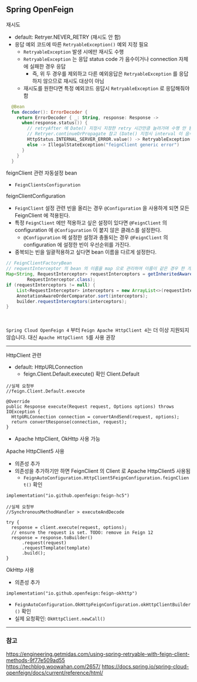 ## Spring OpenFeign

재시도
- default: Retryer.NEVER_RETRY (재시도 안 함)
- 응답 예외 코드에 따른 `RetryableException()` 예외 지정 필요
    - `RetryableException` 발생 시에만 재시도 수행
    - `RetryableException` 는 응답 status code 가 음수이거나 connection 자체에 실패한 경우 응답
        - 즉, 위 두 경우를 제외하고 다른 예외응답은 `RetryableException` 를 응답하지 않으므로 재시도 대상이 아님
    - 재시도를 원한다면 특정 예외코드 응답시 `RetryableException` 로 응답해줘야 함
```kt
  @Bean
  fun decoder(): ErrorDecoder {
    return ErrorDecoder { _: String, response: Response ->
      when(response.status()) {
        // retryAfter 에 Date() 지정시 지정한 retry 시간만큼 늘려가며 수행 안 됨 (예제 코드에 이런 코드가 많음..)
        // Retryer.continueOrPropagate 참고 (Date() 지정시 interval 이 음수가 됨)
        HttpStatus.INTERNAL_SERVER_ERROR.value() -> RetryableException(response.status(), response.reason(), response.request().httpMethod(), null, response.request())
        else -> IllegalStateException("feignClient generic error")
      }
    }
  }
```

feignClient 관련 자동설정 bean
- `FeignClientsConfiguration`

feignClientConfiguration
- `FeignClient` 설정 관련 빈을 올리는 경우 `@Configuration` 을 사용하게 되면 모든 FeignClient 에 적용된다.
- 특정 `FeignClient` 에만 적용하고 싶은 설정이 있다면 `@FeignClient` 의 configuration 에 `@Configuration` 이 붙지 않은 클래스를 설정한다.
    - `@Configuration` 에 설정한 설정과 충돌되는 경우 `@FeignClient` 의 configuration 에 설정한 빈이 우선순위를 가진다.
- 중복되는 빈을 일괄적용하고 싶다면 bean 이름을 다르게 설정한다.

```java
// FeignClientFactoryBean
// requestInterceptor 의 bean 의 이름을 map 으로 관리하여 이름이 같은 경우 한 개 빈만 설정됨 
Map<String, RequestInterceptor> requestInterceptors = getInheritedAwareInstances(context,
        RequestInterceptor.class);
if (requestInterceptors != null) {
    List<RequestInterceptor> interceptors = new ArrayList<>(requestInterceptors.values());
    AnnotationAwareOrderComparator.sort(interceptors);
    builder.requestInterceptors(interceptors);
}
```


<br/>

`Spring Cloud OpenFeign 4` 부터 `Feign Apache HttpClient 4`는 더 이상 지원되지 않습니다. 대신 `Apache HttpClient 5`를 사용 권장

---

HttpClient 관련

- default: HttpURLConnection
    - feign.Client.Default.execute() 확인
      Client.Default
```
//실제 요청부
//feign.Client.Default.execute

@Override
public Response execute(Request request, Options options) throws IOException {
  HttpURLConnection connection = convertAndSend(request, options);
  return convertResponse(connection, request);
}
```

- Apache httpClient, OkHttp 사용 가능

Apache HttpClient5 사용
- 의존성 추가
- 의존성을 추가하기만 하면 FeignClient 의 Client 로 Apache HttpClient5 사용됨
    - `FeignAutoConfiguration.HttpClient5FeignConfiguration.feignClient()` 확인
```
implementation("io.github.openfeign:feign-hc5")
```

```
//실제 요청부
//SynchronousMethodHandler > executeAndDecode

try {
  response = client.execute(request, options);
  // ensure the request is set. TODO: remove in Feign 12
  response = response.toBuilder()
      .request(request)
      .requestTemplate(template)
      .build();
}
```


OkHttp 사용
- 의존성 추가
```
implementation("io.github.openfeign:feign-okhttp")
```
- `FeignAutoConfiguration.OkHttpFeignConfiguration.okHttpClientBuilder()` 확인
- 실제 요청확인: `OkHttpClient.newCall()`

---

### 참고
https://engineering.getmidas.com/using-spring-retryable-with-feign-client-methods-9f77e509ad55 <br/>
https://techblog.woowahan.com/2657/
https://docs.spring.io/spring-cloud-openfeign/docs/current/reference/html/
